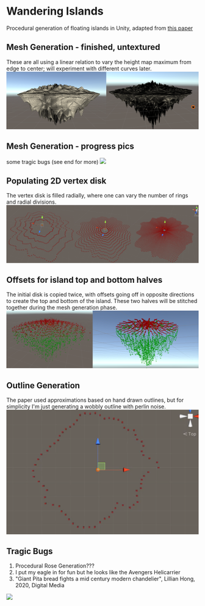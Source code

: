 

# Wandering Islands
Procedural generation of floating islands in Unity, adapted from [this paper](https://www.diva-portal.org/smash/get/diva2:830483/FULLTEXT01.pdf)

## Mesh Generation - finished, untextured 

These are all using a linear relation to vary the height map maximum from edge to center; will experiment with different curves later. 
![](https://github.com/clillianhong/wanderingisland/blob/master/Media/untextured_fullmesh_combined.png)

## Mesh Generation - progress pics 

some tragic bugs (see end for more) 
![](https://github.com/clillianhong/wanderingisland/blob/master/Media/mesh_wip_combined.png)

## Populating 2D vertex disk  

The vertex disk is filled radially, where one can vary the number of rings and radial divisions. 
![](https://github.com/clillianhong/wanderingisland/blob/master/Media/filling_combined.png)

## Offsets for island top and bottom halves 

The initial disk is copied twice, with offsets going off in opposite directions to create the top and bottom of the island. These two halves will be stitched together during the mesh generation phase. 
![](https://github.com/clillianhong/wanderingisland/blob/master/Media/vertex_gizmo_combined.png)

## Outline Generation 

The paper used approximations based on hand drawn outlines, but for simplicity I'm just generating a wobbly outline with perlin noise. 
![Outline visualized with gizmos](https://github.com/clillianhong/wanderingisland/blob/master/Media/outline_floating_island.png?raw=true)





## Tragic Bugs 

1. Procedural Rose Generation???
2. I put my eagle in for fun but he looks like the Avengers Helicarrier 
3. "Giant Pita bread fights a mid century modern chandelier", Lillian Hong, 2020, Digital Media 

![](https://github.com/clillianhong/wanderingisland/blob/master/Media/tragic_bugs_2_combined.png)


